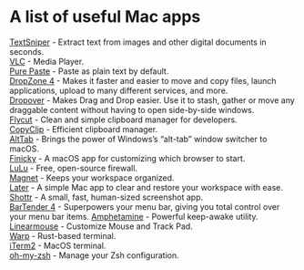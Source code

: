 # A list of useful Mac apps

[TextSniper](https://textsniper.app/) - Extract text from images and other digital documents in seconds.  
[VLC](https://www.videolan.org/vlc/) - Media Player.  
[Pure Paste](https://sindresorhus.com/pure-paste) - Paste as plain text by default.  
[DropZone 4](https://aptonic.com/) - Makes it faster and easier to move and copy files, launch applications, upload to many different services, and more.  
[Dropover](https://dropoverapp.com/) - Makes Drag and Drop easier. Use it to stash, gather or move any draggable content without having to open side-by-side windows.  
[Flycut](https://github.com/TermiT/Flycut) - Clean and simple clipboard manager for developers.   
[CopyClip](https://apps.apple.com/us/app/copyclip-clipboard-history/) - Efficient clipboard manager.  
[AltTab](https://alt-tab-macos.netlify.app/) - Brings the power of Windows’s “alt-tab” window switcher to macOS.  
[Finicky](https://github.com/johnste/finicky) - A macOS app for customizing which browser to start.   
[LuLu](https://objective-see.org/products/lulu.html) - Free, open-source firewall.  
[Magnet](https://magnet.crowdcafe.com/) - Keeps your workspace organized.  
[Later](https://getlater.app/) - A simple Mac app to clear and restore your workspace with ease.  
[Shottr](https://shottr.cc/) - A small, fast, human-sized screenshot app.  
[BarTender 4](https://www.macbartender.com/Bartender4/) - Superpowers your menu bar, giving you total control over your menu bar items.
[Amphetamine](https://apps.apple.com/us/app/amphetamine) -  Powerful keep-awake utility.   
[Linearmouse](https://linearmouse.org/) - Customize Mouse and Track Pad.    
[Warp](https://www.warp.dev/) - Rust-based terminal.  
[iTerm2](https://iterm2.com/) - MacOS terminal.    
[oh-my-zsh](https://ohmyz.sh/) - Manage your Zsh configuration.    

